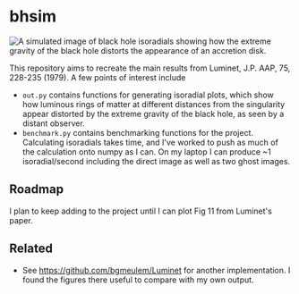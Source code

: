 # bhsim

![A simulated image of black hole isoradials showing how the extreme gravity of
the black hole distorts the appearance of an accretion
disk.](isoradials-th0_80.png)

This repository aims to recreate the main results from Luminet, J.P. AAP, 75,
228-235 (1979). A few points of interest include

- `out.py` contains functions for generating isoradial plots, which show how
  luminous rings of matter at different distances from the singularity appear
  distorted by the extreme gravity of the black hole, as seen by a distant
  observer.
- `benchmark.py` contains benchmarking functions for the project. Calculating
  isoradials takes time, and I've worked to push as much of the calculation onto
  numpy as I can. On my laptop I can produce ~1 isoradial/second including the
  direct image as well as two ghost images.

## Roadmap

I plan to keep adding to the project until I can plot Fig 11 from Luminet's
paper.

## Related

- See https://github.com/bgmeulem/Luminet for another implementation. I found
  the figures there useful to compare with my own output.
